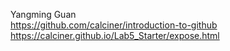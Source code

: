 Yangming Guan  
https://github.com/calciner/introduction-to-github  
https://calciner.github.io/Lab5_Starter/expose.html
